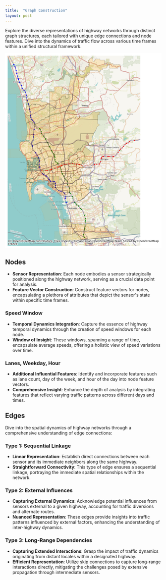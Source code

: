 ```yaml
---
title:  "Graph Construction"
layout: post
---
```

Explore the diverse representations of highway networks through distinct graph structures, each tailored with unique edge connections and node features. Dive into the dynamics of traffic flow across various time frames within a unified structural framework.

![Sensor Maps](/assets/sensor-map.png)

## Nodes
- **Sensor Representation**: Each node embodies a sensor strategically positioned along the highway network, serving as a crucial data point for analysis.
- **Feature Vector Construction**: Construct feature vectors for nodes, encapsulating a plethora of attributes that depict the sensor's state within specific time frames.

### Speed Window
- **Temporal Dynamics Integration**: Capture the essence of highway temporal dynamics through the creation of speed windows for each node.
- **Window of Insight**: These windows, spanning a range of time, encapsulate average speeds, offering a holistic view of speed variations over time.

### Lanes, Weekday, Hour
- **Additional Influential Features**: Identify and incorporate features such as lane count, day of the week, and hour of the day into node feature vectors.
- **Comprehensive Insight**: Enhance the depth of analysis by integrating features that reflect varying traffic patterns across different days and times.

## Edges
Dive into the spatial dynamics of highway networks through a comprehensive understanding of edge connections:

### Type 1: Sequential Linkage
- **Linear Representation**: Establish direct connections between each sensor and its immediate neighbors along the same highway.
- **Straightforward Connectivity**: This type of edge ensures a sequential linkage, portraying the immediate spatial relationships within the network.

### Type 2: External Influences
- **Capturing External Dynamics**: Acknowledge potential influences from sensors external to a given highway, accounting for traffic diversions and alternate routes.
- **Nuanced Representation**: These edges provide insights into traffic patterns influenced by external factors, enhancing the understanding of inter-highway dynamics.

### Type 3: Long-Range Dependencies
- **Capturing Extended Interactions**: Grasp the impact of traffic dynamics originating from distant locales within a designated highway.
- **Efficient Representation**: Utilize skip connections to capture long-range interactions directly, mitigating the challenges posed by extensive propagation through intermediate sensors.
